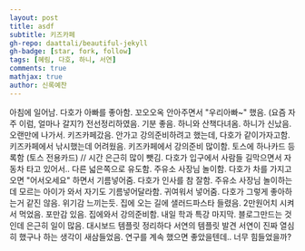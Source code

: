 ```yaml
---
layout: post
title: asdf
subtitle: 키즈카페
gh-repo: daattali/beautiful-jekyll
gh-badge: [star, fork, follow]
tags: [혜림, 다호, 하니, 서연]
comments: true
mathjax: true
author: 신록예찬
---
```


아침에 일어남.
다호가 아빠를 좋아함. 꼬오오옥 안아주면서 "우리아빠~" 했음. (요즘 자주 이럼, 얼마나 갈지?)
전선정리하였음. 기분 좋음. 
하니와 산책다녀옴. 
하니가 신났음. 오랜만에 나가서. 
키즈카페갔음. 안가고 강의준비하려고 했는데, 다호가 같이가자고함.
키즈카페에서 낚시했는데 어려웠음. 
키즈카페에서 강의준비 많이함.
토스에 하나카드 등록함 (토스 전용카드) // 시간 은근히 많이 뺏김. 
다호가 입구에서 사람들 길막으면서 자동차 타고 있어서.. 다른 넓은쪽으로 유도함.
주유소 사장님 놀이함. 다호가 차를 가지고 오면 "어서오세요" 하면서 기름넣어줌.
다호가 인사를 참 잘함.
주유소 사장님 놀이하는데 모르는 아이가 와서 자기도 기름넣어달라함. 귀여워서 넣어줌. 다호가 그렇게 좋아하는거 같진 않음. 위기감 느끼는듯. 
집에 오는 길에 샐러드파스타 들렸음. 2만원어치 시켜서 먹었음. 포만감 있음. 
집에와서 강의준비함. 내일 학과 특강 마지막. 
블로그만드는 것인데 은근히 일이 많음. 
대시보드 템플릿 정리하다 서연의 템플릿 발견
서연이 진짜 열심히 했구나 하는 생각이 새삼들었음. 
연구를 계속 했으면 좋았을텐데.. 너무 힘들었을까?